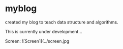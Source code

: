 
# myblog

created my blog to teach data structure and algorithms.

This is currently under development...

Screen:
![Screen1](../screen.jpg
